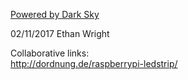 
[Powered by Dark Sky](https://darksky.net/poweredby/)

02/11/2017
Ethan Wright

Collaborative links: <br />
http://dordnung.de/raspberrypi-ledstrip/ <br /> 




